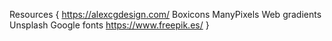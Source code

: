 Resources {
    https://alexcgdesign.com/
    Boxicons
    ManyPixels
    Web gradients
    Unsplash
    Google fonts
    https://www.freepik.es/
}

